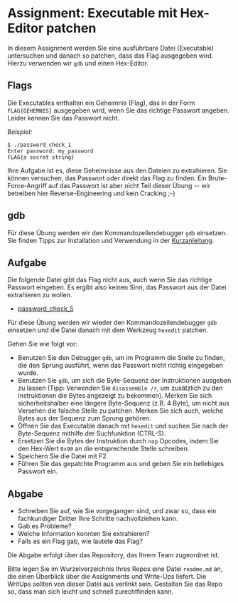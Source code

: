 # Assignment: Executable mit Hex-Editor patchen



In diesem Assignment werden Sie eine ausführbare Datei (Executable) untersuchen und danach so patchen, dass das Flag ausgegeben wird. Hierzu verwenden wir `gdb` und einen Hex-Editor.


## Flags

Die Executables enthalten ein Geheimnis (Flag), das in der Form `FLAG{GEHEMNIS}` ausgegeben wird, wenn Sie das richtige Passwort angeben. Leider kennen Sie das Passwort nicht.

_Beispiel:_

```console
$ ./password_check_1
Enter password: my_password
FLAG{a secret string}
```

Ihre Aufgabe ist es, diese Geheimnisse aus den Dateien zu extrahieren. Sie können versuchen, das Passwort oder direkt das Flag zu finden. Ein Brute-Force-Angriff auf das Passwort ist aber nicht Teil dieser Übung -- wir betreiben hier Reverse-Engineering und kein Cracking ;-)


## gdb

Für diese Übung werden wir den Kommandozeilendebugger `gdb` einsetzen. Sie finden Tipps zur Installation und Verwendung in der [Kurzanleitung](../help/gdb.md).

## Aufgabe

Die folgende Datei gibt das Flag nicht aus, auch wenn Sie das richtige Passwort eingeben. Es ergibt also keinen Sinn, das Passwort aus der Datei extrahieren zu wollen.

  * [password_check_5](password_check_5)

Für diese Übung werden wir wieder den Kommandozeilendebugger `gdb` einsetzen und die Datei danach mit dem Werkzeug `hexedit` patchen.

Gehen Sie wie folgt vor:

  * Benutzen Sie den Debugger `gdb`, um im Programm die Stelle zu finden, die den Sprung ausführt, wenn das Passwort nicht richtig eingegeben wurde.
  * Benutzen Sie `gdb`, um sich die Byte-Sequenz der Instruktionen ausgeben zu lassen (Tipp: Verwenden Sie `disassemble /r`, um zusätzlich zu den Instruktionen die Bytes angezeigt zu bekommen). Merken Sie sich sicherheitshalber eine längere Byte-Sequenz (z.B. 4 Byte), um nicht aus Versehen die falsche Stelle zu patchen. Merken Sie sich auch, welche Bytes aus der Sequenz zum Sprung gehören.
  * Öffnen Sie das Executable danach mit `hexedit` und suchen Sie nach der Byte-Sequenz mithilfe der Suchfunktion (CTRL-S).
  * Ersetzen Sie die Bytes der Instruktion durch `nop` Opcodes, indem Sie den Hex-Wert `0x90` an die entsprechende Stelle schreiben.
  * Speichern Sie die Datei mit F2.
  * Führen Sie das gepatchte Programm aus und geben Sie ein beliebiges Passwort ein.


## Abgabe

  * Schreiben Sie auf, wie Sie vorgegangen sind, und zwar so, dass ein fachkundiger Dritter Ihre Schritte nachvollziehen kann.
  * Gab es Probleme?
  * Welche Information konnten Sie extrahieren?
  * Falls es ein Flag gab, wie lautete das Flag?

Die Abgabe erfolgt über das Repository, das Ihrem Team zugeordnet ist.

Bitte legen Sie im Wurzelverzeichnis Ihres Repos eine Datei `readme.md` an, die einen Überblick über die Assignments und Write-Ups liefert. Die WritUps sollten von dieser Datei aus verlinkt sein. Gestalten Sie das Repo so, dass man sich leicht und schnell zurechtfinden kann.